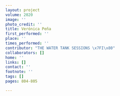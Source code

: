 ```yaml
---
layout: project
volume: 2020
image: ''
photo_credit: ''
title: Verónica Peña
first_performed: ''
place: ''
times_performed: ''
contributor: "THE WATER TANK SESSIONS \x7FI\x80"
collaborators: []
home: ''
links: []
contact: ''
footnote: ''
tags: []
pages: 804-805

---
```




